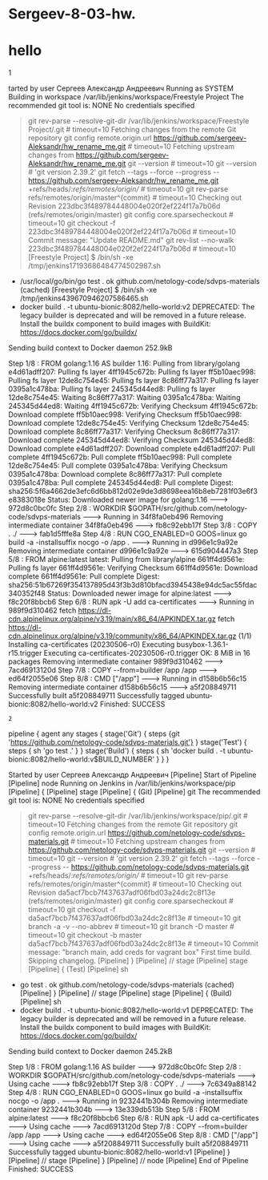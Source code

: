 # Sergeev-8-03-hw.
# hello
 
1

tarted by user Сергеев Александр Андреевич
Running as SYSTEM
Building in workspace /var/lib/jenkins/workspace/Freestyle Project
The recommended git tool is: NONE
No credentials specified
 > git rev-parse --resolve-git-dir /var/lib/jenkins/workspace/Freestyle Project/.git # timeout=10
Fetching changes from the remote Git repository
 > git config remote.origin.url https://github.com/sergeev-Aleksandr/hw_rename_me.git # timeout=10
Fetching upstream changes from https://github.com/sergeev-Aleksandr/hw_rename_me.git
 > git --version # timeout=10
 > git --version # 'git version 2.39.2'
 > git fetch --tags --force --progress -- https://github.com/sergeev-Aleksandr/hw_rename_me.git +refs/heads/*:refs/remotes/origin/* # timeout=10
 > git rev-parse refs/remotes/origin/master^{commit} # timeout=10
Checking out Revision 223dbc3f489784448004e020f2ef224f17a7b06d (refs/remotes/origin/master)
 > git config core.sparsecheckout # timeout=10
 > git checkout -f 223dbc3f489784448004e020f2ef224f17a7b06d # timeout=10
Commit message: "Update README.md"
 > git rev-list --no-walk 223dbc3f489784448004e020f2ef224f17a7b06d # timeout=10
[Freestyle Project] $ /bin/sh -xe /tmp/jenkins17193686484774502987.sh
+ /usr/local/go/bin/go test .
ok      github.com/netology-code/sdvps-materials        (cached)
[Freestyle Project] $ /bin/sh -xe /tmp/jenkins439670946207586465.sh
+ docker build . -t ubuntu-bionic:8082/hello-world:v2
DEPRECATED: The legacy builder is deprecated and will be removed in a future release.
            Install the buildx component to build images with BuildKit:
            https://docs.docker.com/go/buildx/

Sending build context to Docker daemon  252.9kB

Step 1/8 : FROM golang:1.16 AS builder
1.16: Pulling from library/golang
e4d61adff207: Pulling fs layer
4ff1945c672b: Pulling fs layer
ff5b10aec998: Pulling fs layer
12de8c754e45: Pulling fs layer
8c86ff77a317: Pulling fs layer
0395a1c478ba: Pulling fs layer
245345d44ed8: Pulling fs layer
12de8c754e45: Waiting
8c86ff77a317: Waiting
0395a1c478ba: Waiting
245345d44ed8: Waiting
4ff1945c672b: Verifying Checksum
4ff1945c672b: Download complete
ff5b10aec998: Verifying Checksum
ff5b10aec998: Download complete
12de8c754e45: Verifying Checksum
12de8c754e45: Download complete
8c86ff77a317: Verifying Checksum
8c86ff77a317: Download complete
245345d44ed8: Verifying Checksum
245345d44ed8: Download complete
e4d61adff207: Download complete
e4d61adff207: Pull complete
4ff1945c672b: Pull complete
ff5b10aec998: Pull complete
12de8c754e45: Pull complete
0395a1c478ba: Verifying Checksum
0395a1c478ba: Download complete
8c86ff77a317: Pull complete
0395a1c478ba: Pull complete
245345d44ed8: Pull complete
Digest: sha256:5f6a4662de3efc6d6bb812d02e9de3d8698eea16b8eb7281f03e6f3e8383018e
Status: Downloaded newer image for golang:1.16
 ---> 972d8c0bc0fc
Step 2/8 : WORKDIR $GOPATH/src/github.com/netology-code/sdvps-materials
 ---> Running in 34f8fa0eb496
Removing intermediate container 34f8fa0eb496
 ---> fb8c92ebb17f
Step 3/8 : COPY . ./
 ---> fab1d5fffe8a
Step 4/8 : RUN CGO_ENABLED=0 GOOS=linux go build -a -installsuffix nocgo -o /app .
 ---> Running in d996e1c9a92e
Removing intermediate container d996e1c9a92e
 ---> 615d904447a3
Step 5/8 : FROM alpine:latest
latest: Pulling from library/alpine
661ff4d9561e: Pulling fs layer
661ff4d9561e: Verifying Checksum
661ff4d9561e: Download complete
661ff4d9561e: Pull complete
Digest: sha256:51b67269f354137895d43f3b3d810bfacd3945438e94dc5ac55fdac340352f48
Status: Downloaded newer image for alpine:latest
 ---> f8c20f8bbcb6
Step 6/8 : RUN apk -U add ca-certificates
 ---> Running in 989f9d310462
fetch https://dl-cdn.alpinelinux.org/alpine/v3.19/main/x86_64/APKINDEX.tar.gz
fetch https://dl-cdn.alpinelinux.org/alpine/v3.19/community/x86_64/APKINDEX.tar.gz
(1/1) Installing ca-certificates (20230506-r0)
Executing busybox-1.36.1-r15.trigger
Executing ca-certificates-20230506-r0.trigger
OK: 8 MiB in 16 packages
Removing intermediate container 989f9d310462
 ---> 7acd6913120d
Step 7/8 : COPY --from=builder /app /app
 ---> ed64f2055e06
Step 8/8 : CMD ["/app"]
 ---> Running in d158b6b56c15
Removing intermediate container d158b6b56c15
 ---> a5f208849711
Successfully built a5f208849711
Successfully tagged ubuntu-bionic:8082/hello-world:v2
Finished: SUCCESS





    2


 pipeline {
 agent any
 stages {
  stage('Git') {
   steps {git 'https://github.com/netology-code/sdvps-materials.git'}
  }
  stage('Test') {
   steps {
    sh 'go test .'
   }
  }
  stage('Build') {
   steps {
    sh 'docker build . -t ubuntu-bionic:8082/hello-world:v$BUILD_NUMBER'
   }
  }
 }





Started by user Сергеев Александр Андреевич
[Pipeline] Start of Pipeline
[Pipeline] node
Running on Jenkins in /var/lib/jenkins/workspace/pip
[Pipeline] {
[Pipeline] stage
[Pipeline] { (Git)
[Pipeline] git
The recommended git tool is: NONE
No credentials specified
 > git rev-parse --resolve-git-dir /var/lib/jenkins/workspace/pip/.git # timeout=10
Fetching changes from the remote Git repository
 > git config remote.origin.url https://github.com/netology-code/sdvps-materials.git # timeout=10
Fetching upstream changes from https://github.com/netology-code/sdvps-materials.git
 > git --version # timeout=10
 > git --version # 'git version 2.39.2'
 > git fetch --tags --force --progress -- https://github.com/netology-code/sdvps-materials.git +refs/heads/*:refs/remotes/origin/* # timeout=10
 > git rev-parse refs/remotes/origin/master^{commit} # timeout=10
Checking out Revision da5acf7bcb7f437637adf06fbd03a24dc2c8f13e (refs/remotes/origin/master)
 > git config core.sparsecheckout # timeout=10
 > git checkout -f da5acf7bcb7f437637adf06fbd03a24dc2c8f13e # timeout=10
 > git branch -a -v --no-abbrev # timeout=10
 > git branch -D master # timeout=10
 > git checkout -b master da5acf7bcb7f437637adf06fbd03a24dc2c8f13e # timeout=10
Commit message: "branch main, add creds for vagrant box"
First time build. Skipping changelog.
[Pipeline] }
[Pipeline] // stage
[Pipeline] stage
[Pipeline] { (Test)
[Pipeline] sh
+ go test .
ok      github.com/netology-code/sdvps-materials        (cached)
[Pipeline] }
[Pipeline] // stage
[Pipeline] stage
[Pipeline] { (Build)
[Pipeline] sh
+ docker build . -t ubuntu-bionic:8082/hello-world:v1
DEPRECATED: The legacy builder is deprecated and will be removed in a future release.
            Install the buildx component to build images with BuildKit:
            https://docs.docker.com/go/buildx/

Sending build context to Docker daemon  245.2kB

Step 1/8 : FROM golang:1.16 AS builder
 ---> 972d8c0bc0fc
Step 2/8 : WORKDIR $GOPATH/src/github.com/netology-code/sdvps-materials
 ---> Using cache
 ---> fb8c92ebb17f
Step 3/8 : COPY . ./
 ---> 7c6349a88142
Step 4/8 : RUN CGO_ENABLED=0 GOOS=linux go build -a -installsuffix nocgo -o /app .
 ---> Running in 9232441b304b
Removing intermediate container 9232441b304b
 ---> 13e339db513b
Step 5/8 : FROM alpine:latest
 ---> f8c20f8bbcb6
Step 6/8 : RUN apk -U add ca-certificates
 ---> Using cache
 ---> 7acd6913120d
Step 7/8 : COPY --from=builder /app /app
 ---> Using cache
 ---> ed64f2055e06
Step 8/8 : CMD ["/app"]
 ---> Using cache
 ---> a5f208849711
Successfully built a5f208849711
Successfully tagged ubuntu-bionic:8082/hello-world:v1
[Pipeline] }
[Pipeline] // stage
[Pipeline] }
[Pipeline] // node
[Pipeline] End of Pipeline
Finished: SUCCESS

